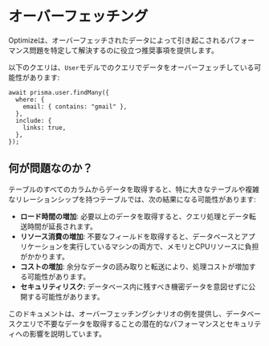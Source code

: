 # オーバーフェッチング

Optimizeは、オーバーフェッチされたデータによって引き起こされるパフォーマンス問題を特定して解決するのに役立つ推奨事項を提供します。

以下のクエリは、`User`モデルでのクエリでデータをオーバーフェッチしている可能性があります:

```prisma
await prisma.user.findMany({
  where: {
    email: { contains: "gmail" },
  },
  include: {
    links: true,
  },
});
```

## 何が問題なのか？

テーブルのすべてのカラムからデータを取得すると、特に大きなテーブルや複雑なリレーションシップを持つテーブルでは、次の結果になる可能性があります:

- **ロード時間の増加**: 必要以上のデータを取得すると、クエリ処理とデータ転送時間が延長されます。
- **リソース消費の増加**: 不要なフィールドを取得すると、データベースとアプリケーションを実行しているマシンの両方で、メモリとCPUリソースに負担がかかります。
- **コストの増加**: 余分なデータの読み取りと転送により、処理コストが増加する可能性があります。
- **セキュリティリスク:** データベース内に残すべき機密データを意図せずに公開する可能性があります。

このドキュメントは、オーバーフェッチングシナリオの例を提供し、データベースクエリで不要なデータを取得することの潜在的なパフォーマンスとセキュリティへの影響を説明しています。
